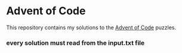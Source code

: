 # Advent of Code

This repository contains my solutions to the [Advent of Code](https://adventofcode.com/) puzzles.
### every solution must read from the input.txt file